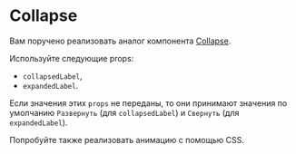 Collapse
===

Вам поручено реализовать аналог компонента [Collapse](https://getbootstrap.com/docs/5.0/components/collapse/#example).

Используйте следующие props:
* `collapsedLabel`,
* `expandedLabel`.

Если значения этих `props` не переданы, то они принимают значения по умолчанию `Развернуть` (для `collapsedLabel`) и `Свернуть` (для `expandedLabel`).

Попробуйте также реализовать анимацию с помощью CSS.